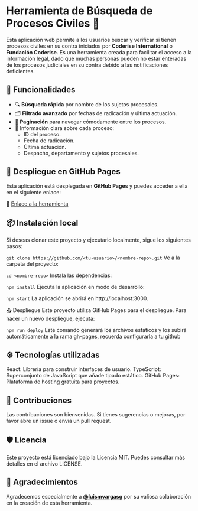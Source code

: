 # Herramienta de Búsqueda de Procesos Civiles 📜

Esta aplicación web permite a los usuarios buscar y verificar si tienen procesos civiles en su contra iniciados por **Coderise International** o **Fundación Coderise**. Es una herramienta creada para facilitar el acceso a la información legal, dado que muchas personas pueden no estar enteradas de los procesos judiciales en su contra debido a las notificaciones deficientes.

## 🎯 Funcionalidades

- 🔍 **Búsqueda rápida** por nombre de los sujetos procesales.
- 🗂 **Filtrado avanzado** por fechas de radicación y última actuación.
- 📅 **Paginación** para navegar cómodamente entre los procesos.
- 📄 Información clara sobre cada proceso:
  - ID del proceso.
  - Fecha de radicación.
  - Última actuación.
  - Despacho, departamento y sujetos procesales.

## 🚀 Despliegue en GitHub Pages

Esta aplicación está desplegada en **GitHub Pages** y puedes acceder a ella en el siguiente enlace:

🔗 [Enlace a la herramienta](https://<tu-usuario>.github.io/<nombre-repo>)

## 📦 Instalación local

Si deseas clonar este proyecto y ejecutarlo localmente, sigue los siguientes pasos:

```git clone https://github.com/<tu-usuario>/<nombre-repo>.git```
Ve a la carpeta del proyecto:

```cd <nombre-repo>```
Instala las dependencias:

```npm install```
Ejecuta la aplicación en modo de desarrollo:

```npm start```
La aplicación se abrirá en http://localhost:3000.

📤 Despliegue
Este proyecto utiliza GitHub Pages para el despliegue. Para hacer un nuevo despliegue, ejecuta:

```npm run deploy```
Este comando generará los archivos estáticos y los subirá automáticamente a la rama gh-pages, recuerda configurarla a tu github

## ⚙️ Tecnologías utilizadas
React: Librería para construir interfaces de usuario.
TypeScript: Superconjunto de JavaScript que añade tipado estático.
GitHub Pages: Plataforma de hosting gratuita para proyectos.

## 🤝 Contribuciones
Las contribuciones son bienvenidas. Si tienes sugerencias o mejoras, por favor abre un issue o envía un pull request.

## 🛡️ Licencia
Este proyecto está licenciado bajo la Licencia MIT. Puedes consultar más detalles en el archivo LICENSE.

## 👥 Agradecimientos
Agradecemos especialmente a **[@luismvargasg](https://github.com/luismvargasg)** por su valiosa colaboración en la creación de esta herramienta.
